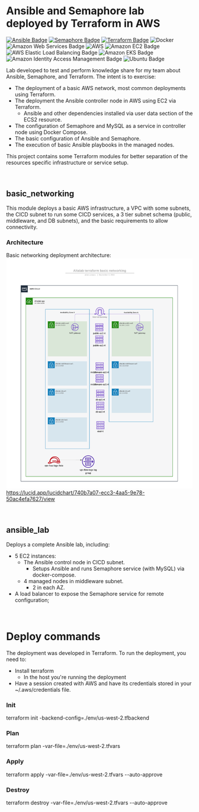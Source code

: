 # Ansible and Semaphore lab deployed by Terraform in AWS

[![Ansible Badge](https://img.shields.io/badge/Ansible-E00?logo=ansible&logoColor=fff&style=for-the-badge "Ansible")](https://www.ansible.com/)
[![Semaphore Badge](https://img.shields.io/badge/Semaphore-19A974?logo=ansible&logoColor=fff&style=for-the-badge)](https://semaphoreui.com/)
[![Terraform Badge](https://img.shields.io/badge/Terraform-844FBA?logo=terraform&logoColor=fff&style=for-the-badge)](https://www.terraform.io/)
![Docker](https://img.shields.io/badge/docker-%230db7ed.svg?style=for-the-badge&logo=docker&logoColor=white)
![Amazon Web Services Badge](https://img.shields.io/badge/Amazon%20Web%20Services-232F3E?logo=amazonwebservices&logoColor=fff&style=for-the-badge)
![AWS](https://img.shields.io/badge/AWS-%23FF9900.svg?style=for-the-badge&logo=amazon-aws&logoColor=white)
![Amazon EC2 Badge](https://img.shields.io/badge/Amazon%20EC2-F90?logo=amazonec2&logoColor=fff&style=for-the-badge)
![AWS Elastic Load Balancing Badge](https://img.shields.io/badge/AWS%20Elastic%20Load%20Balancing-8C4FFF?logo=awselasticloadbalancing&logoColor=fff&style=for-the-badge)
![Amazon EKS Badge](https://img.shields.io/badge/Amazon%20EKS-F90?logo=amazoneks&logoColor=fff&style=for-the-badge)
![Amazon Identity Access Management Badge](https://img.shields.io/badge/Amazon%20Identity%20Access%20Management-DD344C?logo=amazoniam&logoColor=fff&style=for-the-badge)
![Ubuntu Badge](https://img.shields.io/badge/Ubuntu-E95420?logo=ubuntu&logoColor=fff&style=for-the-badge)


Lab developed to test and perform knowledge share for my team about Ansible, Semaphore, and Terraform. The intent is to exercise:
- The deployment of a basic AWS network, most common deployments using Terraform.
- The deployment the Ansible controller node in AWS using EC2 via Terraform.
    - Ansible and other dependencies installed via user data section of the ECS2 resource.
- The configuration of Semaphore and MySQL as a service in controller node using Docker Compose.
- The basic configuration of Ansible and Semaphore.
- The execution of basic Ansible playbooks in the managed nodes.

This project contains some Terraform modules for better separation of the resources specific infrastructure or service setup. 
\
&nbsp;
\
&nbsp;


## basic_networking
This module deploys a basic AWS infrastructure, a VPC with some subnets, the CICD subnet to run some CICD services, a 3 tier subnet schema (public, middleware, and DB subnets), and the basic requirements to allow connectivity. 

### Architecture
Basic networking deployment architecture:
![Basic networking deployment architecture](/doc_resources/basic_networking_arch.png "Basic networking deployment architecture")
https://lucid.app/lucidchart/740b7a07-ecc3-4aa5-9e78-50ac4efa7627/view
\
&nbsp;
\
&nbsp;


## ansible_lab
Deploys a complete Ansible lab, including:
- 5 EC2 instances:
    - The Ansible control node in CICD subnet.
        - Setups Ansible and runs Semaphore service (with MySQL) via docker-compose.
    - 4 managed nodes in middleware subnet.
        - 2 in each AZ.
- A load balancer to expose the Semaphore service for remote configuration;
\
&nbsp;
\
&nbsp;


# Deploy commands
The deployment was developed in Terraform.
To run the deployment, you need to:

- Install terraform
    - In the host you're running the deployment
- Have a session created with AWS and have its credentials stored in your ~/.aws/credentials file. 

### Init
terraform init -backend-config=./env/us-west-2.tfbackend

### Plan
terraform plan -var-file=./env/us-west-2.tfvars

### Apply
terraform apply -var-file=./env/us-west-2.tfvars --auto-approve

### Destroy
terraform destroy -var-file=./env/us-west-2.tfvars --auto-approve
\
&nbsp;
\
&nbsp;

